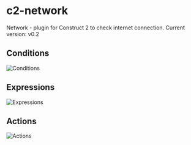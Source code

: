 # c2-network
Network - plugin for Construct 2 to check internet connection. Current version: v0.2
## Conditions
![Conditions](http://dl4.joxi.net/drive/2018/03/05/0008/0341/561493/93/e4fb61f029.jpg)
## Expressions
![Expressions](http://dl3.joxi.net/drive/2018/06/25/0008/0341/561493/93/9e308a1971.jpg)
## Actions
![Actions](http://dl3.joxi.net/drive/2018/06/25/0008/0341/561493/93/4780eb15b1.jpg)
